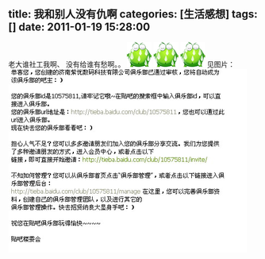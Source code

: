 title: 我和别人没有仇啊
categories: [生活感想]
tags: []
date: 2011-01-19 15:28:00
---
老大谁社工我啊、
没有给谁有愁啊。。
<img height="50" src="/images/pic/other_site/img_baidu_j_0016.gif" width="50" />
<img height="50" src="/images/pic/other_site/img_baidu_j_0016.gif" width="50" />
<img height="50" src="/images/pic/other_site/img_baidu_j_0016.gif" width="50" />
见图片：
<img src="/images/pic/af0165337e3135c9a9018ec7.jpg" small="0" /><br />
